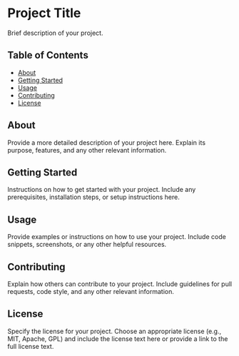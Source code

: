 # Project Title

Brief description of your project.

## Table of Contents

- [About](#about)
- [Getting Started](#getting-started)
- [Usage](#usage)
- [Contributing](#contributing)
- [License](#license)

## About

Provide a more detailed description of your project here. Explain its purpose, features, and any other relevant information.

## Getting Started

Instructions on how to get started with your project. Include any prerequisites, installation steps, or setup instructions here.

## Usage

Provide examples or instructions on how to use your project. Include code snippets, screenshots, or any other helpful resources.

## Contributing

Explain how others can contribute to your project. Include guidelines for pull requests, code style, and any other relevant information.

## License

Specify the license for your project. Choose an appropriate license (e.g., MIT, Apache, GPL) and include the license text here or provide a link to the full license text.
